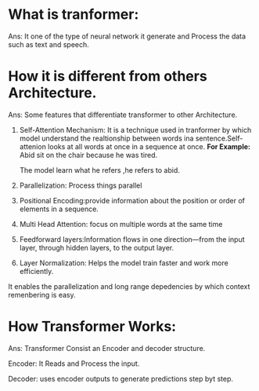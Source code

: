 # What is tranformer:
Ans: It one of the type of neural network it generate and Process the data such as text and speech.

# How it is different from others Architecture.
Ans: Some features that differentiate transformer to other Architecture.

1. Self-Attention Mechanism: It is a technique used in tranformer by which model understand the realtionship between words ina sentence.Self-attenion looks at all words at once in a sequence at once.
    **For Example:** Abid sit on the chair because he was tired. 

    The model learn what he refers ,he refers to abid. 
    

2. Parallelization:
Process things parallel

3. Positional Encoding:provide information about the position or order of elements in a sequence. 

4. Multi Head Attention: focus on multiple words at the same time

5. Feedforward layers:Information flows in one direction—from the input layer, through hidden layers, to the output layer.

6. Layer Normalization:
Helps the model train faster and work more efficiently.

It enables the parallelization and long range depedencies by which context remenbering is easy.

# How Transformer Works:
Ans: Transformer Consist an Encoder and decoder structure.

Encoder: It Reads and Process the input.

Decoder: uses encoder outputs to generate predictions step byt step.

